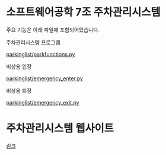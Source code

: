 # 소프트웨어공학 7조 주차관리시스템

주요 기능은 아래 파일에 포함되어있습니다.

주차관리시스템 프로그램

[parkinglist/parkfunctions.py](https://github.com/Allelujaa/django/blob/master/parkinglist/parkfunctions.py)

비상용 입장

[parkinglist/emergency_enter.py](https://github.com/Allelujaa/django/blob/master/parkinglist/emergency_enter.py)

비상용 퇴장

[parkinglist/emergency_exit.py](https://github.com/Allelujaa/django/blob/master/parkinglist/emergency_exit.py)

# 주차관리시스템 웹사이트

[링크](https://parkingsystem-221809.appspot.com/)